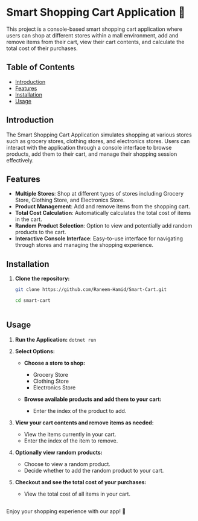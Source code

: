 # Smart Shopping Cart Application :shopping_cart:

This project is a console-based smart shopping cart application where users can shop at different stores within a mall environment, add and remove items from their cart, view their cart contents, and calculate the total cost of their purchases.

## Table of Contents

- [Introduction](#introduction)
- [Features](#features)
- [Installation](#installation)
- [Usage](#usage)

## Introduction

The Smart Shopping Cart Application simulates shopping at various stores such as grocery stores, clothing stores, and electronics stores. Users can interact with the application through a console interface to browse products, add them to their cart, and manage their shopping session effectively.

## Features

- **Multiple Stores**: Shop at different types of stores including Grocery Store, Clothing Store, and Electronics Store.
- **Product Management**: Add and remove items from the shopping cart.
- **Total Cost Calculation**: Automatically calculates the total cost of items in the cart.
- **Random Product Selection**: Option to view and potentially add random products to the cart.
- **Interactive Console Interface**: Easy-to-use interface for navigating through stores and managing the shopping experience.

## Installation

1. **Clone the repository:**

   ``` bash
   git clone https://github.com/Raneem-Hamid/Smart-Cart.git

   cd smart-cart 
 
 ## Usage

1. **Run the Application:** `dotnet run`

2. **Select Options:**

   - **Choose a store to shop:**
     - Grocery Store
     - Clothing Store
     - Electronics Store

   - **Browse available products and add them to your cart:**
     - Enter the index of the product to add.

3. **View your cart contents and remove items as needed:**
   - View the items currently in your cart.
   - Enter the index of the item to remove.

4. **Optionally view random products:**
   - Choose to view a random product.
   - Decide whether to add the random product to your cart.

5. **Checkout and see the total cost of your purchases:**
   - View the total cost of all items in your cart.


   ##
Enjoy your shopping experience with our app! :star_struck:

